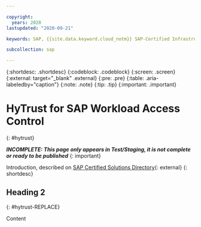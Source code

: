 ```yaml
---

copyright:
  years: 2020
lastupdated: "2020-09-21"

keywords: SAP, {{site.data.keyword.cloud_notm}} SAP-Certified Infrastructure, {{site.data.keyword.ibm_cloud_sap}}, SAP Workloads

subcollection: sap

---
```


{:shortdesc: .shortdesc}
{:codeblock: .codeblock}
{:screen: .screen}
{:external: target="_blank" .external}
{:pre: .pre}
{:table: .aria-labeledby="caption"}
{:note: .note}
{:tip: .tip}
{:important: .important}

# HyTrust for SAP Workload Access Control
{: #hytrust}

**_INCOMPLETE: This page only appears in Test/Staging, it is not complete or ready to be published_**
{: important}

Introduction, described on [SAP Certified Solutions Directory](https://www.sap.com/dmc/exp/2013_09_adpd/enEN/#/solutions){: external}
{: shortdesc}

## Heading 2
{: #hytrust-REPLACE}

Content
